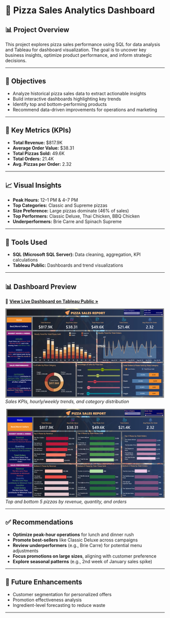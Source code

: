 # 🍕 Pizza Sales Analytics Dashboard

## 📊 Project Overview

This project explores pizza sales performance using SQL for data analysis and Tableau for dashboard visualization. The goal is to uncover key business insights, optimize product performance, and inform strategic decisions.

---

## 🎯 Objectives

- Analyze historical pizza sales data to extract actionable insights
- Build interactive dashboards highlighting key trends
- Identify top and bottom-performing products
- Recommend data-driven improvements for operations and marketing

---

## 🧮 Key Metrics (KPIs)

- **Total Revenue:** $817.9K  
- **Average Order Value:** $38.31  
- **Total Pizzas Sold:** 49.6K  
- **Total Orders:** 21.4K  
- **Avg. Pizzas per Order:** 2.32

---

## 📈 Visual Insights

- **Peak Hours:** 12–1 PM & 4–7 PM  
- **Top Categories:** Classic and Supreme pizzas  
- **Size Preference:** Large pizzas dominate (46% of sales)  
- **Top Performers:** Classic Deluxe, Thai Chicken, BBQ Chicken  
- **Underperformers:** Brie Carre and Spinach Supreme

---

## 🔧 Tools Used

- **SQL (Microsoft SQL Server):** Data cleaning, aggregation, KPI calculations  
- **Tableau Public:** Dashboards and trend visualizations

---

## 📊 Dashboard Preview

🔗 **[View Live Dashboard on Tableau Public »](https://public.tableau.com/app/profile/osama.audi/viz/Pizza_Sales_Analytics/Home)**

![Pizza Sales Overview](Home.png)
*Sales KPIs, hourly/weekly trends, and category distribution*

![Best and Worst Sellers](Best_WorstSeller.png)
*Top and bottom 5 pizzas by revenue, quantity, and orders*

---

## ✅ Recommendations

- **Optimize peak-hour operations** for lunch and dinner rush  
- **Promote best-sellers** like Classic Deluxe across campaigns  
- **Review underperformers** (e.g., Brie Carre) for potential menu adjustments  
- **Focus promotions on large sizes**, aligning with customer preference  
- **Explore seasonal patterns** (e.g., 2nd week of January sales spike)

---

## 🚀 Future Enhancements

- Customer segmentation for personalized offers  
- Promotion effectiveness analysis  
- Ingredient-level forecasting to reduce waste

---

